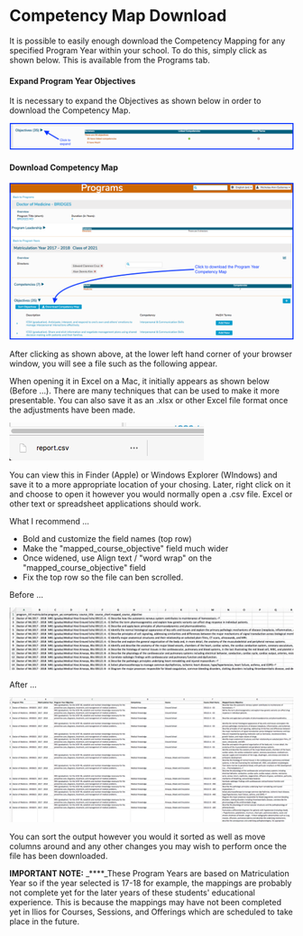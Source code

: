 # Competency Map Download

It is possible to easily enough download the Competency Mapping for any specified Program Year within your school.  To do this, simply click as shown below. This is available from the Programs tab.

#### Expand Program Year Objectives

It is necessary to expand the Objectives as shown below in order to download the Competency Map.

![](../.gitbook/assets/expandpyobj1.png)

#### Download Competency Map

![](../.gitbook/assets/expandpyobj2.png)

After clicking as shown above, at the lower left hand corner of your browser window, you will see a file such as the following appear.

When opening it in Excel on a Mac, it initially appears as shown below \(Before ...\). There are many techniques that can be used to make it more presentable. You can also save it as an .xlsx or other Excel file format once the adjustments have been made.

![](../.gitbook/assets/comp_map_2.png)

You can view this in Finder \(Apple\) or Windows Explorer \(WIndows\) and save it to a more appropriate location of your chosing. Later, right click on it and choose to open it however you would normally open a .csv file. Excel or other text or spreadsheet applications should work.

What I recommend ...

* Bold and customize the field names \(top row\)
* Make the "mapped\_course\_objective" field much wider
* Once widened, use Align text / "word wrap" on the "mapped\_course\_objective" field
* Fix the top row so the file can ben scrolled.

Before ...

![Before formatting the output ...](../.gitbook/assets/comp_map_3.png)

  
After ...

![After formatting the output ...](../.gitbook/assets/comp_map_4.png)

You can sort the output however you would it sorted as well as move columns around and any other changes you may wish to perform once the file has been downloaded.

**IMPORTANT NOTE:** _****_These Program Years are based on Matriculation Year so if the year selected is 17-18 for example, the mappings are probably not complete yet for the later years of these students' educational experience. This is because the mappings may have not been completed yet in Ilios for Courses, Sessions, and Offerings which are scheduled to take place in the future.













